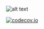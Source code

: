 ![alt text](https://travis-ci.org/ayhanugurlu/transactionmanager.svg?branch=master "Travis Status")

[![codecov.io](https://codecov.io/github/ayhanugurlu/transactionmanager/coverage.svg?branch=master)](https://codecov.io/github/cainus/codecov.io?branch=master)